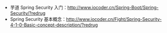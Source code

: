 * 芋道 Spring Security 入门：<http://www.iocoder.cn/Spring-Boot/Spring-Security/?redrug>
* Spring Security 基本概念：<http://www.iocoder.cn/Fight/Spring-Security-4-1-0-Basic-concept-description/?redrug>
